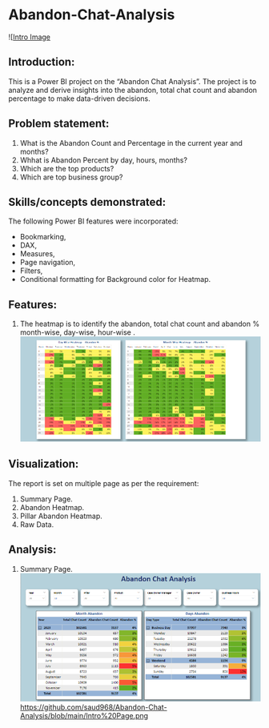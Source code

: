 # Abandon-Chat-Analysis
![[Intro Image](https://github.com/saud968/Partner-Care-Survey-Report/assets/48719613/405f626f-7684-4b81-ae51-0bf3e1fcbe59](https://github.com/saud968/Abandon-Chat-Analysis/blob/main/Intro%20Page.png))

## Introduction:
This is a Power BI project on the “Abandon Chat Analysis”. The
project is to analyze and derive insights into the abandon, total chat count and abandon percentage to make data-driven decisions.

## Problem statement:
1. What is the Abandon Count and Percentage in the current year and months?
2. Whhat is Abandon Percent by day, hours, months?
3. Which are the top products?
4. Which are top business group?

## Skills/concepts demonstrated:
The following Power BI features were incorporated:
-	Bookmarking, 
-	DAX, 
-	Measures, 
-	Page navigation, 
-	Filters, 
-	Conditional formatting for Background color for Heatmap.

## Features:
1. The heatmap is to identify the abandon, total chat count and abandon % month-wise, day-wise, hour-wise .
   ![[Heatmap](https://github.com/saud968/Partner-Care-Survey-Report/assets/48719613/6f7c28ca-0472-44e1-8789-67d12d0cf686)](https://github.com/saud968/Abandon-Chat-Analysis/blob/main/Heatmap%20Abandon%20%25.png)


## Visualization:
The report is set on multiple page as per the requirement:
1.	Summary Page.
2.	Abandon Heatmap. 
3.	Pillar Abandon Heatmap.
4.	Raw Data.

## Analysis:

1. Summary Page.
![[Summary Page](https://github.com/saud968/Partner-Care-Survey-Report/assets/48719613/4f39cc2a-5925-4451-b512-b9be3b40bbe1)](https://github.com/saud968/Abandon-Chat-Analysis/blob/main/Intro%20Page.png)https://github.com/saud968/Abandon-Chat-Analysis/blob/main/Intro%20Page.png



